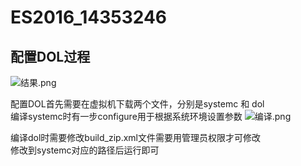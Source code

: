 # ES2016_14353246

## 配置DOL过程
![结果.png](https://ooo.0o0.ooo/2016/10/03/57f27b7ba11b3.png)

配置DOL首先需要在虚拟机下载两个文件，分别是systemc 和 dol  
编译systemc时有一步configure用于根据系统环境设置参数
![编译.png](https://ooo.0o0.ooo/2016/10/03/57f27cf90857b.png)

编译dol时需要修改build_zip.xml文件需要用管理员权限才可修改   
修改到systemc对应的路径后运行即可

